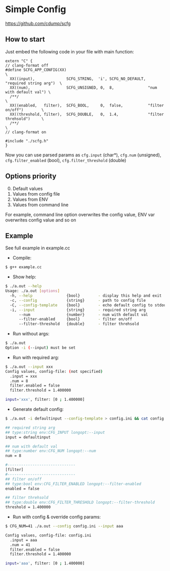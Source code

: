 # Simple Config

https://github.com/cdump/scfg

## How to start
Just embed the following code in your file with main function:
```
extern "C" {
// clang-format off
#define SCFG_APP_CONFIG(XX)                                                            \
  XX((input),              SCFG_STRING,  'i', SCFG_NO_DEFAULT, "required string arg")  \
  XX((num),                SCFG_UNSIGNED, 0,  8,               "num with default val") \
  /**/                                                                                 \
  XX((enabled,   filter),  SCFG_BOOL,     0,  false,           "filter on/off")        \
  XX((threshold, filter),  SCFG_DOUBLE,   0,  1.4,             "filter threhsold")     \
  /**/                                                                                 \
// clang-format on

#include "./scfg.h"
}
```

Now you can use parsed params as `cfg.input` (char*), `cfg.num` (unsigned), `cfg.filter_enabled` (bool), `cfg.filter_threshold` (double)

## Options priority
0. Default values
1. Values from config file
2. Values from ENV
3. Values from command line

For example, command line option overwrites the config value, ENV var overwrites config value and so on

## Example
See full example in example.cc

* Compile:

```sh
$ g++ example.cc
```

* Show help:

```sh
$ ./a.out --help
Usage: ./a.out [options]
  -h, --help               {bool}        - display this help and exit
  -c, --config             {string}      - path to config file
  -C, --config-template    {bool}        - echo default config to stdout
  -i, --input              {string}      - required string arg
      --num                {number}      - num with default val
      --filter-enabled     {bool}        - filter on/off
      --filter-threshold   {double}      - filter threhsold
```

* Run without args:

```sh
$ ./a.out
Option -i (--input) must be set
```

* Run with required arg:

```sh
$ ./a.out --input xxx
Config values, config-file: (not specified)
  .input = xxx
  .num = 8
  filter.enabled = false
  filter.threshold = 1.400000

input='xxx', filter: [0 ; 1.400000]
```

* Generate default config:

```sh
$ ./a.out -i defaultinput --config-template > config.ini && cat config.ini

## required string arg
## type:string env:CFG_INPUT longopt:--input
input = defaultinput

## num with default val
## type:number env:CFG_NUM longopt:--num
num = 8

#------------------------------
[filter]
#------------------------------
## filter on/off
## type:bool env:CFG_FILTER_ENABLED longopt:--filter-enabled
enabled = false

## filter threhsold
## type:double env:CFG_FILTER_THRESHOLD longopt:--filter-threshold
threshold = 1.400000
```

* Run with config & override config params:

```sh
$ CFG_NUM=41 ./a.out --config config.ini --input aaa

Config values, config-file: config.ini
  .input = aaa
  .num = 41
  filter.enabled = false
  filter.threshold = 1.400000

input='aaa', filter: [0 ; 1.400000]
```
